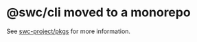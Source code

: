 # @swc/cli moved to a monorepo

See [swc-project/pkgs](https://github.com/swc-project/pkgs) for more information.